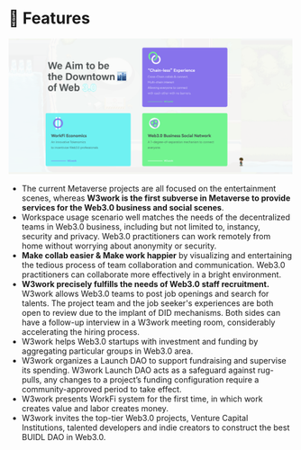 # 🍭 Features

![](<../.gitbook/assets/image (6) (1).png>)

* The current Metaverse projects are all focused on the entertainment scenes, whereas **W3work is the first subverse in Metaverse to provide services for the Web3.0 business and social scenes**.&#x20;
* Workspace usage scenario well matches the needs of the decentralized teams in Web3.0 business, including but not limited to, instancy, security and privacy. Web3.0 practitioners can work remotely from home without worrying about anonymity or security.
* **Make collab easier & Make work happier** by visualizing and entertaining the tedious process of team collaboration and communication. Web3.0 practitioners can collaborate more effectively in a bright environment.
* **W3work precisely fulfills the needs of Web3.0 staff recruitment.** W3work allows Web3.0 teams to post job openings and search for talents. The project team and the job seeker's experiences are both open to review due to the implant of DID mechanisms. Both sides can have a follow-up interview in a W3work meeting room, considerably accelerating the hiring process.
* W3work helps Web3.0 startups with investment and funding by aggregating particular groups in Web3.0 area.&#x20;
* W3work organizes a Launch DAO to support fundraising and supervise its spending. W3work Launch DAO acts as a safeguard against rug-pulls, any changes to a project’s funding configuration require a community-approved period to take effect.&#x20;
* W3work presents WorkFi system for the first time, in which work creates value and labor creates money.&#x20;
* W3work invites the top-tier Web3.0 projects, Venture Capital Institutions, talented developers and indie creators to construct the best BUIDL DAO in Web3.0.
